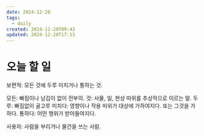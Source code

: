 ```yaml
---
date: 2024-12-20
tags:
  - daily
created: 2024-12-20T09:43
updated: 2024-12-20T17:13
---
```

# 오늘 할 일

보편적: 모든 것에 두루 미치거나 통하는 것.

모든: 빠짐이나 남김이 없이 전부의.
것: 사물, 일, 현상 따위를 추상적으로 이르는 말.
두루: 빠짐없이 골고루
미치다: 영향이나 작용 따위가 대상에 가하여지다. 또는 그것을 가하다.
통하다: 어떤 행위가 받아들여지다.

사용자: 사람을 부리거나 물건을 쓰는 사람.

